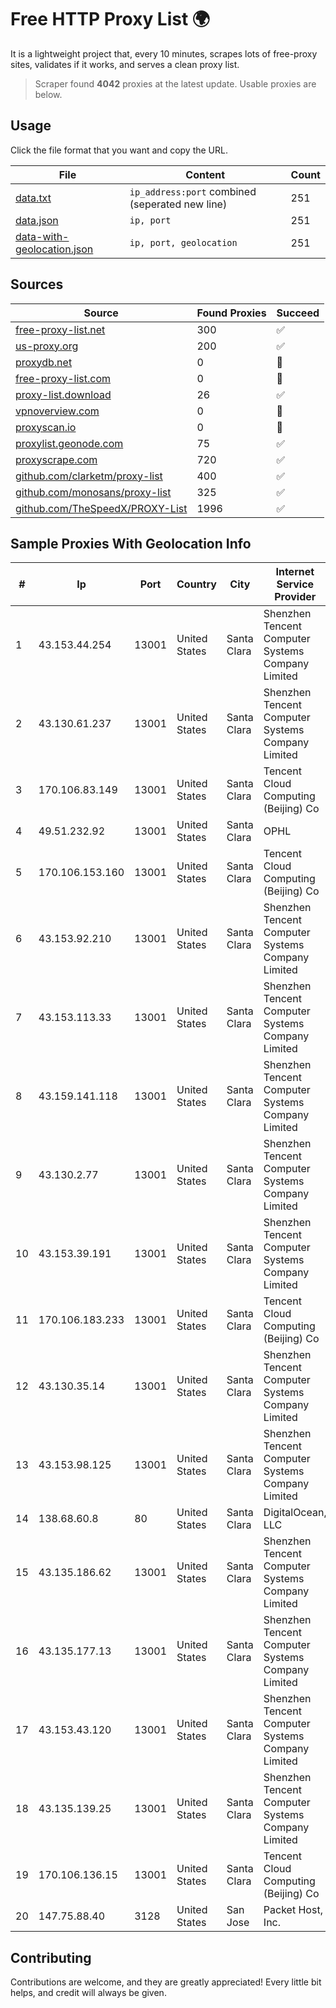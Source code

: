 
# Free HTTP Proxy List 🌍

It is a lightweight project that, every 10 minutes, scrapes lots of free-proxy sites, validates if it works, and serves a clean proxy list.


> Scraper found **4042** proxies at the latest update. Usable proxies are below.

## Usage

Click the file format that you want and copy the URL.


|File|Content|Count|
|----|-------|-----|
|[data.txt](https://raw.githubusercontent.com/themiralay/Proxy-List-World/master/data.txt)|`ip_address:port` combined (seperated new line)|251|
|[data.json](https://raw.githubusercontent.com/themiralay/Proxy-List-World/master/data.json)|`ip, port`|251|
|[data-with-geolocation.json](https://raw.githubusercontent.com/themiralay/Proxy-List-World/master/data-with-geolocation.json)|`ip, port, geolocation`|251|

## Sources

|Source|Found Proxies|Succeed|
|------|-------------|-------|
|[free-proxy-list.net](https://free-proxy-list.net)|300|✅|
|[us-proxy.org](https://www.us-proxy.org)|200|✅|
|[proxydb.net](http://proxydb.net)|0|🚫|
|[free-proxy-list.com](https://free-proxy-list.com/?page=&port=&type%5B%5D=http&type%5B%5D=https&up_time=0&search=Search)|0|🚫|
|[proxy-list.download](https://www.proxy-list.download/HTTP)|26|✅|
|[vpnoverview.com](https://vpnoverview.com/privacy/anonymous-browsing/free-proxy-servers)|0|🚫|
|[proxyscan.io](https://www.proxyscan.io)|0|🚫|
|[proxylist.geonode.com](https://proxylist.geonode.com/api/proxy-list?limit=300&page=1&sort_by=lastChecked&sort_type=desc&protocols=http,https)|75|✅|
|[proxyscrape.com](https://api.proxyscrape.com/v2/?request=displayproxies&protocol=http&timeout=10000&country=all&ssl=all&anonymity=all)|720|✅|
|[github.com/clarketm/proxy-list](https://raw.githubusercontent.com/clarketm/proxy-list/master/proxy-list-raw.txt)|400|✅|
|[github.com/monosans/proxy-list](https://raw.githubusercontent.com/monosans/proxy-list/main/proxies/http.txt)|325|✅|
|[github.com/TheSpeedX/PROXY-List](https://raw.githubusercontent.com/TheSpeedX/PROXY-List/master/http.txt)|1996|✅|


## Sample Proxies With Geolocation Info

|#|Ip|Port|Country|City|Internet Service Provider|
|-|--|----|-------|----|-------------------------|
|1|43.153.44.254|13001|United States|Santa Clara|Shenzhen Tencent Computer Systems Company Limited|
|2|43.130.61.237|13001|United States|Santa Clara|Shenzhen Tencent Computer Systems Company Limited|
|3|170.106.83.149|13001|United States|Santa Clara|Tencent Cloud Computing (Beijing) Co|
|4|49.51.232.92|13001|United States|Santa Clara|OPHL|
|5|170.106.153.160|13001|United States|Santa Clara|Tencent Cloud Computing (Beijing) Co|
|6|43.153.92.210|13001|United States|Santa Clara|Shenzhen Tencent Computer Systems Company Limited|
|7|43.153.113.33|13001|United States|Santa Clara|Shenzhen Tencent Computer Systems Company Limited|
|8|43.159.141.118|13001|United States|Santa Clara|Shenzhen Tencent Computer Systems Company Limited|
|9|43.130.2.77|13001|United States|Santa Clara|Shenzhen Tencent Computer Systems Company Limited|
|10|43.153.39.191|13001|United States|Santa Clara|Shenzhen Tencent Computer Systems Company Limited|
|11|170.106.183.233|13001|United States|Santa Clara|Tencent Cloud Computing (Beijing) Co|
|12|43.130.35.14|13001|United States|Santa Clara|Shenzhen Tencent Computer Systems Company Limited|
|13|43.153.98.125|13001|United States|Santa Clara|Shenzhen Tencent Computer Systems Company Limited|
|14|138.68.60.8|80|United States|Santa Clara|DigitalOcean, LLC|
|15|43.135.186.62|13001|United States|Santa Clara|Shenzhen Tencent Computer Systems Company Limited|
|16|43.135.177.13|13001|United States|Santa Clara|Shenzhen Tencent Computer Systems Company Limited|
|17|43.153.43.120|13001|United States|Santa Clara|Shenzhen Tencent Computer Systems Company Limited|
|18|43.135.139.25|13001|United States|Santa Clara|Shenzhen Tencent Computer Systems Company Limited|
|19|170.106.136.15|13001|United States|Santa Clara|Tencent Cloud Computing (Beijing) Co|
|20|147.75.88.40|3128|United States|San Jose|Packet Host, Inc.|



## Contributing

Contributions are welcome, and they are greatly appreciated! Every
little bit helps, and credit will always be given.

